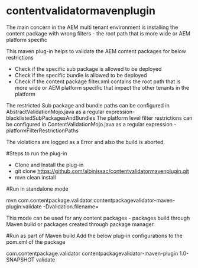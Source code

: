 # contentvalidatormavenplugin

The main concern in the AEM multi tenant environment is installing the content package with wrong filters - the root path that is more wide or AEM platform specific

This maven plug-in helps to validate the AEM content packages for below restrictions

- Check if the specific sub package is allowed to be deployed
- Check if the specific bundle is allowed to be deployed
- Check if the content package filter.xml contains the root path that is more wide or AEM platform specific that impact the other tenants in the platform

The restricted Sub package and bundle paths can be configured in AbstractValidationMojo.java as a regular expression- blacklistedSubPackagesAndBundles
The platform level filter restrictions can be configured in ContentValidationMojo.java as a regular expression - platformFilterRestrictionPaths

The violations are logged as a Error and also the build is aborted.

#Steps to run the plug-in

- Clone and Install the plug-in
- git clone https://github.com/albinissac/contentvalidatormavenplugin.git
- mvn clean install

#Run in standalone mode 

mvn com.contentpackage.validator:contentpackagevalidator-maven-plugin:validate -Dvalidation.filename=<Content Package path>

This mode can be used for any content packages - packages build through Maven build or packages created through package manager.


#Run as part of Maven build
 Add the below plug-in configurations to the pom.xml of the package

<plugin>
<groupId>com.contentpackage.validator</groupId>
<artifactId>contentpackagevalidator-maven-plugin</artifactId>
<version>1.0-SNAPSHOT</version>
<executions>
<execution>
<goals>
<goal>validate</goal>
</goals>
</execution>
</executions>
</plugin>

